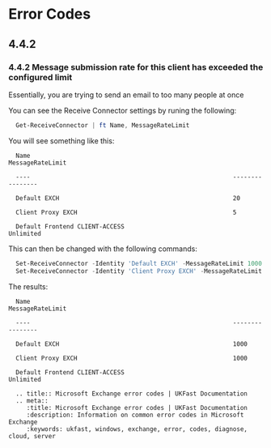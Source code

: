 # Error Codes

## 4.4.2

### 4.4.2 Message submission rate for this client has exceeded the configured limit

Essentially, you are trying to send an email to too many people at once


You can see the Receive Connector settings by runing the following:

```powershell
  Get-ReceiveConnector | ft Name, MessageRateLimit
```

You will see something like this:

```console
  Name                                                        MessageRateLimit

  ----                                                        ----------------

  Default EXCH                                                20

  Client Proxy EXCH                                           5

  Default Frontend CLIENT-ACCESS                              Unlimited
```

This can then be changed with the following commands:

```powershell
  Set-ReceiveConnector -Identity 'Default EXCH' -MessageRateLimit 1000
  Set-ReceiveConnector -Identity 'Client Proxy EXCH' -MessageRateLimit 1000
```

The results:

```console
  Name                                                        MessageRateLimit

  ----                                                        ----------------

  Default EXCH                                                1000

  Client Proxy EXCH                                           1000

  Default Frontend CLIENT-ACCESS                              Unlimited
```

```eval_rst
  .. title:: Microsoft Exchange error codes | UKFast Documentation
  .. meta::
     :title: Microsoft Exchange error codes | UKFast Documentation
     :description: Information on common error codes in Microsoft Exchange
     :keywords: ukfast, windows, exchange, error, codes, diagnose, cloud, server
